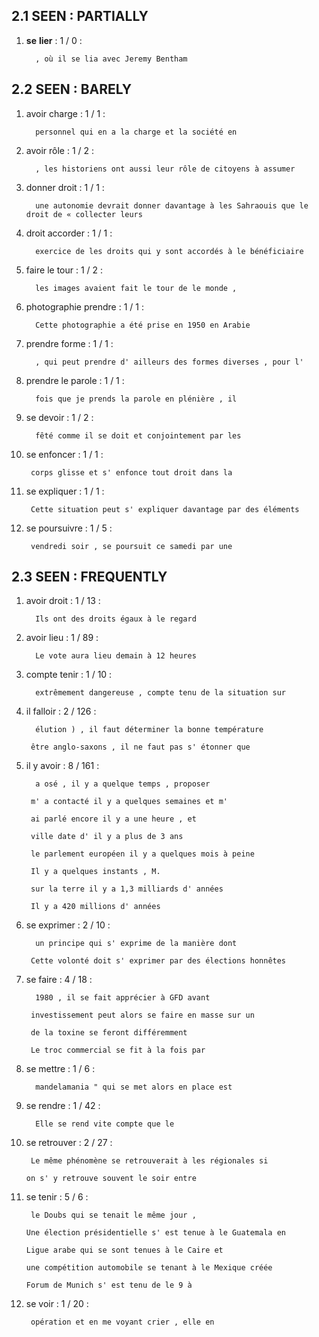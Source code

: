 ## 2.1 SEEN : PARTIALLY

1. **se** **lier** : 1  / 0 :

		 , où il se lia avec Jeremy Bentham

## 2.2 SEEN : BARELY

1. avoir charge : 1  / 1 :

		 personnel qui en a la charge et la société en

2. avoir rôle : 1  / 2 :

		 , les historiens ont aussi leur rôle de citoyens à assumer

3. donner droit : 1  / 1 :

		 une autonomie devrait donner davantage à les Sahraouis que le droit de « collecter leurs

4. droit accorder : 1  / 1 :

		 exercice de les droits qui y sont accordés à le bénéficiaire

5. faire le tour : 1  / 2 :

		 les images avaient fait le tour de le monde ,

6. photographie prendre : 1  / 1 :

		 Cette photographie a été prise en 1950 en Arabie

7. prendre forme : 1  / 1 :

		 , qui peut prendre d' ailleurs des formes diverses , pour l'

8. prendre le parole : 1  / 1 :

		 fois que je prends la parole en plénière , il

9. se devoir : 1  / 2 :

		 fêté comme il se doit et conjointement par les

10. se enfoncer : 1  / 1 :

		 corps glisse et s' enfonce tout droit dans la

11. se expliquer : 1  / 1 :

		 Cette situation peut s' expliquer davantage par des éléments

12. se poursuivre : 1  / 5 :

		 vendredi soir , se poursuit ce samedi par une

## 2.3 SEEN : FREQUENTLY

1. avoir droit : 1  / 13 :

		 Ils ont des droits égaux à le regard

2. avoir lieu : 1  / 89 :

		 Le vote aura lieu demain à 12 heures

3. compte tenir : 1  / 10 :

		 extrêmement dangereuse , compte tenu de la situation sur

4. il falloir : 2  / 126 :

		 élution ) , il faut déterminer la bonne température

		être anglo-saxons , il ne faut pas s' étonner que

5. il y avoir : 8  / 161 :

		 a osé , il y a quelque temps , proposer

		m' a contacté il y a quelques semaines et m'

		ai parlé encore il y a une heure , et

		ville date d' il y a plus de 3 ans

		le parlement européen il y a quelques mois à peine

		Il y a quelques instants , M.

		sur la terre il y a 1,3 milliards d' années

		Il y a 420 millions d' années

6. se exprimer : 2  / 10 :

		 un principe qui s' exprime de la manière dont

		Cette volonté doit s' exprimer par des élections honnêtes

7. se faire : 4  / 18 :

		 1980 , il se fait apprécier à GFD avant

		investissement peut alors se faire en masse sur un

		de la toxine se feront différemment

		Le troc commercial se fit à la fois par

8. se mettre : 1  / 6 :

		 mandelamania " qui se met alors en place est

9. se rendre : 1  / 42 :

		 Elle se rend vite compte que le

10. se retrouver : 2  / 27 :

		 Le même phénomène se retrouverait à les régionales si

		on s' y retrouve souvent le soir entre

11. se tenir : 5  / 6 :

		 le Doubs qui se tenait le même jour ,

		Une élection présidentielle s' est tenue à le Guatemala en

		Ligue arabe qui se sont tenues à le Caire et

		une compétition automobile se tenant à le Mexique créée

		Forum de Munich s' est tenu de le 9 à

12. se voir : 1  / 20 :

		 opération et en me voyant crier , elle en

